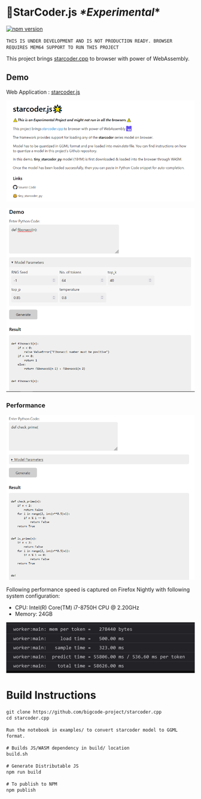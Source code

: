 # 💫StarCoder.js *\*Experimental*\*

[![npm version](https://badge.fury.io/js/starcoder.js.svg)](https://badge.fury.io/js/starcoder.js)


`THIS IS UNDER DEVELOPMENT AND IS NOT PRODUCTION READY. BROWSER REQUIRES MEM64 SUPPORT TO RUN THIS PROJECT`

This project brings [starcoder.cpp](https://github.com/bigcode-project/starcoder.cpp) to browser with power of WebAssembly.

## Demo

Web Application : [starcoder.js](https://rahuldshetty.github.io/starcoder.js/)

![App](assets/app.PNG)

![Fibonacci Example](assets/fibonacci.PNG)

### Performance


![Prime Example](assets/prime.PNG)

Following performance speed is captured on Firefox Nightly with following system configuration:
* CPU: Intel(R) Core(TM) i7-8750H CPU @ 2.20GHz
* Memory: 24GB

![Generation Performance](assets/performance.PNG)

# Build Instructions

```
git clone https://github.com/bigcode-project/starcoder.cpp
cd starcoder.cpp

Run the notebook in examples/ to convert starcoder model to GGML format.

# Builds JS/WASM dependency in build/ location
build.sh

# Generate Distributable JS
npm run build

# To publish to NPM
npm publish
```